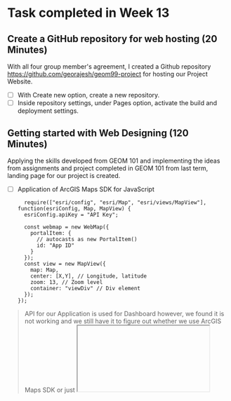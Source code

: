 # Task completed in Week 13
## Create a GitHub repository for web hosting (20 Minutes)
With all four group member's agreement, I created a Github repository https://github.com/georajesh/geom99-project for hosting our Project Website.
- [ ] With Create new option, create a new repository.
- [ ] Inside repository settings, under Pages option, activate the build and deployment settings. 

## Getting started with Web Designing (120 Minutes)
Applying the skills developed from GEOM 101 and implementing the ideas from assignments and project completed in GEOM 101 from last term, landing page for our project is created.
- [ ] Application of ArcGIS Maps SDK for JavaScript

        require(["esri/config", "esri/Map", "esri/views/MapView"], function(esriConfig, Map, MapView) {
        esriConfig.apiKey = "API Key";
      
        const webmap = new WebMap({
          portalItem: {
            // autocasts as new PortalItem()
            id: "App ID"
          }
        });
        const view = new MapView({
          map: Map,
          center: [X,Y], // Longitude, latitude
          zoom: 13, // Zoom level
          container: "viewDiv" // Div element
        });
      });

> API for our Application is used for Dashboard however, we found it is not working and we still have it to figure out whether we use ArcGIS Maps SDK or just <iframe> to display our AGOL solution.
